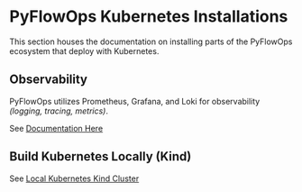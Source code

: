 # PyFlowOps Kubernetes Installations

This section houses the documentation on installing parts of the PyFlowOps ecosystem
that deploy with Kubernetes.

## Observability

PyFlowOps utilizes Prometheus, Grafana, and Loki for observability _(logging, tracing, metrics)_.

See [Documentation Here](./kpgl.md)

## Build Kubernetes Locally (Kind)

See [Local Kubernetes Kind Cluster](./local.md)